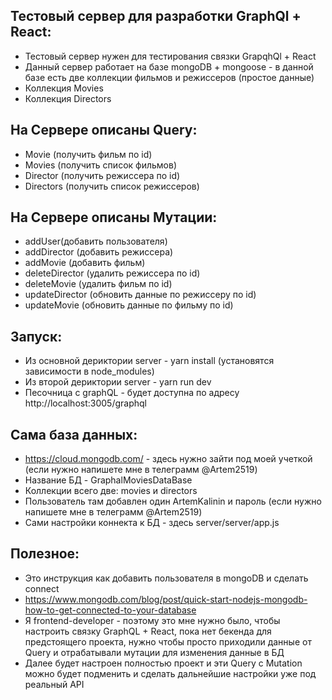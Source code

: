 ## Тестовый сервер для разработки GraphQl + React:

- Тестовый сервер нужен для тестирования связки GrapqhQl + React
- Данный сервер работает на базе mongoDB + mongoose - в данной базе есть две коллекции фильмов и режиссеров (простое данные)
- Коллекция Movies 
- Коллекция Directors

## На Cервере описаны Query:

- Movie (получить фильм по id) 
- Movies (получить список фильмов)
- Director (получить режиссера по id)
- Directors (получить список режиссеров)

## На Cервере описаны Мутации:

- addUser(добавить пользователя)
- addDirector (добавить режиссера)
- addMovie (добавить фильм)
- deleteDirector (удалить режиссера по id)
- deleteMovie (удалить фильм по id)
- updateDirector (обновить данные по режиссеру по id)
- updateMovie (обновить данные по фильму по id)

## Запуск:

- Из основной дериктории server - yarn install (установятся зависимости в node_modules)
- Из второй дериктории server - yarn run dev
- Песочница с graphQL - будет доступна по адресу http://localhost:3005/graphql

## Сама база данных:

- https://cloud.mongodb.com/ - здесь нужно зайти под моей учеткой (если нужно напишете мне в телеграмм @Artem2519)
- Название БД - GraphalMoviesDataBase
- Коллекции всего две: movies и directors
- Пользователь там добавлен один ArtemKalinin и пароль (если нужно напишете мне в телеграмм @Artem2519)
- Сами настройки коннекта к БД - здесь server/server/app.js

## Полезное:

- Это инструкция как добавить пользователя в mongoDB и сделать connect
- https://www.mongodb.com/blog/post/quick-start-nodejs-mongodb-how-to-get-connected-to-your-database
- Я frontend-developer - поэтому это мне нужно было, чтобы настроить связку GraphQL + React, пока нет бекенда для предстоящего проекта, нужно чтобы просто приходили данные от Query и отрабатывали мутации для изменения данные в БД
- Далее будет настроен полностью проект и эти Query c Mutation можно будет подменить и сделать дальнейшие настройки уже под реальный API